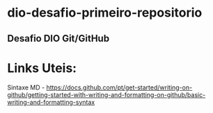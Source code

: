 # dio-desafio-primeiro-repositorio
## Desafio DIO Git/GitHub

# Links Uteis:
Sintaxe MD - https://docs.github.com/pt/get-started/writing-on-github/getting-started-with-writing-and-formatting-on-github/basic-writing-and-formatting-syntax
